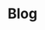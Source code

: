 ---
# You don't need to edit this file, it's empty on purpose.
# Edit theme's home layout instead if you wanna make some changes
# See: https://jekyllrb.com/docs/themes/#overriding-theme-defaults
layout: blog
title: "Blog"
headline: "Thought experiments, storywriting and idea-generation."
order: 3
pagination: 
  enabled: true
---